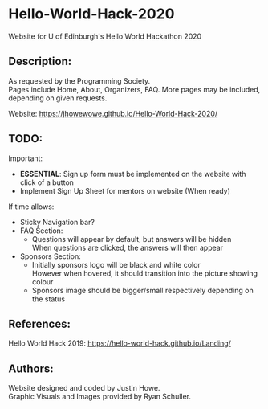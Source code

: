 # Hello-World-Hack-2020
Website for U of Edinburgh's Hello World Hackathon 2020
## Description:
As requested by the Programming Society.<br>
Pages include Home, About, Organizers, FAQ.
More pages may be included, depending on given requests.

Website: https://jhowewowe.github.io/Hello-World-Hack-2020/
## TODO:
Important:
- <b>ESSENTIAL</b>: Sign up form must be implemented on the website with click of a button
- Implement Sign Up Sheet for mentors on website (When ready)

If time allows:
- Sticky Navigation bar?
- FAQ Section:
  - Questions will appear by default, but answers will be hidden <br>
    When questions are clicked, the answers will then appear
- Sponsors Section:
  - Initially sponsors logo will be black and white color<br>
    However when hovered, it should transition into the picture showing colour
  - Sponsors image should be bigger/small respectively depending on the status
## References:
Hello World Hack 2019: https://hello-world-hack.github.io/Landing/
## Authors:
Website designed and coded by Justin Howe.<br>
Graphic Visuals and Images provided by Ryan Schuller.
